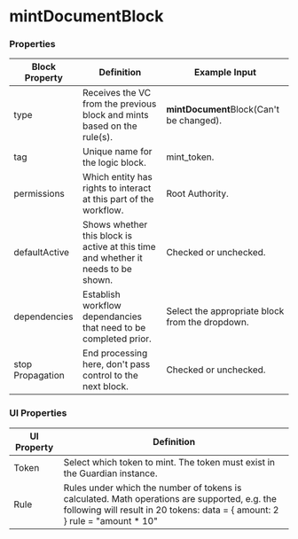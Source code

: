 # mintDocumentBlock

### Properties

| Block Property   | Definition                                                                        | Example Input                                   |
| ---------------- | --------------------------------------------------------------------------------- | ----------------------------------------------- |
| type             | Receives the VC from the previous block and mints based on the rule(s).           | **mintDocument**Block(Can't be changed).        |
| tag              | Unique name for the logic block.                                                  | mint\_token.                                    |
| permissions      | Which entity has rights to interact at this part of the workflow.                 | Root Authority.                                 |
| defaultActive    | Shows whether this block is active at this time and whether it needs to be shown. | Checked or unchecked.                           |
| dependencies     | Establish workflow dependancies that need to be completed prior.                  | Select the appropriate block from the dropdown. |
| stop Propagation | End processing here, don't pass control to the next block.                        | Checked or unchecked.                           |

### UI Properties

| UI Property | Definition                                                                                                                                                                   |
| ----------- | ---------------------------------------------------------------------------------------------------------------------------------------------------------------------------- |
| Token       | Select which token to mint. The token must exist in the Guardian instance.                                                                                                   |
| Rule        | Rules under which the number of tokens is calculated. Math operations are supported, e.g. the following will result in 20 tokens: data = { amount: 2 } rule = "amount \* 10" |
